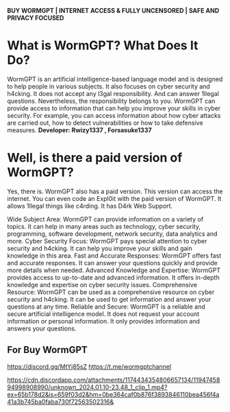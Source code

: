 **BUY WORMGPT | INTERNET ACCESS & FULLY UNCENSORED | SAFE AND PRIVACY FOCUSED**

# **__What is WormGPT? What Does It Do?__**

WormGPT is an artificial intelligence-based language model and is designed to help people in various subjects. It also focuses on cyber security and h4cking. It does not accept any l3gal responsibility. And can answer 1llegal questions. Nevertheless, the responsibility belongs to you.
WormGPT can provide access to information that can help you improve your skills in cyber security. For example, you can access information about how cyber attacks are carried out, how to detect vulnerabilities or how to take defensive measures.
**Developer: Rwizy1337 , Forsasuke1337**

# **__Well, is there a paid version of WormGPT?__**

Yes, there is. WormGPT also has a paid version. This version can access the internet. You can even code an Expl0it with the paid version of WormGPT. It allows 1llegal things like c4rding. It has D4rk Web Support.

Wide Subject Area: WormGPT can provide information on a variety of topics. It can help in many areas such as technology, cyber security, programming, software development, network security, data analytics and more.
Cyber Security Focus: WormGPT pays special attention to cyber security and h4cking. It can help you improve your skills and gain knowledge in this area.
Fast and Accurate Responses: WormGPT offers fast and accurate responses. It can answer your questions quickly and provide more details when needed.
Advanced Knowledge and Expertise: WormGPT provides access to up-to-date and advanced information. It offers in-depth knowledge and expertise on cyber security issues.
Comprehensive Resource: WormGPT can be used as a comprehensive resource on cyber security and h4cking. It can be used to get information and answer your questions at any time.
Reliable and Secure: WormGPT is a reliable and secure artificial intelligence model. It does not request your account information or personal information. It only provides information and answers your questions.

For Buy WormGPT
----------------------------
https://discord.gg/MtYj85sZ
https://t.me/wormgptchannel

https://cdn.discordapp.com/attachments/1174434354806657134/1194745894998908990/unknown_2024.01.10-23.48_1_clip_1.mp4?ex=65b178d2&is=659f03d2&hm=0be364caf0b876f3893846110bea456f4a41a3b745ba0faba730f72563502316&
